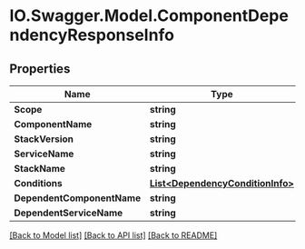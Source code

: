 # IO.Swagger.Model.ComponentDependencyResponseInfo
## Properties

Name | Type | Description | Notes
------------ | ------------- | ------------- | -------------
**Scope** | **string** |  | [optional] 
**ComponentName** | **string** |  | [optional] 
**StackVersion** | **string** |  | [optional] 
**ServiceName** | **string** |  | [optional] 
**StackName** | **string** |  | [optional] 
**Conditions** | [**List&lt;DependencyConditionInfo&gt;**](DependencyConditionInfo.md) |  | [optional] 
**DependentComponentName** | **string** |  | [optional] 
**DependentServiceName** | **string** |  | [optional] 

[[Back to Model list]](../README.md#documentation-for-models) [[Back to API list]](../README.md#documentation-for-api-endpoints) [[Back to README]](../README.md)

